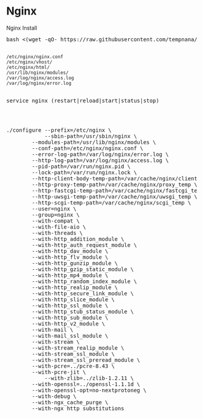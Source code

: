 # Nginx
Nginx Install
<br>
<pre>
bash <(wget -qO- https://raw.githubusercontent.com/tempnana/Nginx-Rtmp/main/install.sh)
</pre>
<br>
<code>/etc/nginx/nginx.conf</code>
<br>
<code>/etc/nginx/vhost/</code>
<br>
<code>/etc/nginx/html/</code>
<br>
<code>/usr/lib/nginx/modules/</code>
<br>
<code>/var/log/nginx/access.log</code>
<br>
<code>/var/log/nginx/error.log</code>
<br>
<br>
<pre>service nginx (restart|reload|start|status|stop)</pre>
<br>
<br>
<pre>
./configure --prefix=/etc/nginx \
            --sbin-path=/usr/sbin/nginx \
	    --modules-path=/usr/lib/nginx/modules \
	    --conf-path=/etc/nginx/nginx.conf \
	    --error-log-path=/var/log/nginx/error.log \
	    --http-log-path=/var/log/nginx/access.log \
	    --pid-path=/var/run/nginx.pid \
	    --lock-path=/var/run/nginx.lock \
	    --http-client-body-temp-path=/var/cache/nginx/client_temp \
	    --http-proxy-temp-path=/var/cache/nginx/proxy_temp \
	    --http-fastcgi-temp-path=/var/cache/nginx/fastcgi_temp \
	    --http-uwsgi-temp-path=/var/cache/nginx/uwsgi_temp \
	    --http-scgi-temp-path=/var/cache/nginx/scgi_temp \
	    --user=nginx \
	    --group=nginx \
	    --with-compat \
	    --with-file-aio \
	    --with-threads \
	    --with-http_addition_module \
	    --with-http_auth_request_module \
	    --with-http_dav_module \
	    --with-http_flv_module \
	    --with-http_gunzip_module \
	    --with-http_gzip_static_module \
	    --with-http_mp4_module \
	    --with-http_random_index_module \
	    --with-http_realip_module \
	    --with-http_secure_link_module \
	    --with-http_slice_module \
	    --with-http_ssl_module \
	    --with-http_stub_status_module \
	    --with-http_sub_module \
	    --with-http_v2_module \
	    --with-mail \
	    --with-mail_ssl_module \
	    --with-stream \
	    --with-stream_realip_module \
	    --with-stream_ssl_module \
	    --with-stream_ssl_preread_module \	
	    --with-pcre=../pcre-8.43 \
	    --with-pcre-jit \
            --with-zlib=../zlib-1.2.11 \
	    --with-openssl=../openssl-1.1.1d \
	    --with-openssl-opt=no-nextprotoneg \			
	    --with-debug \			
	    --with-ngx_cache_purge \		
	    --with-ngx_http_substitutions
</pre>
